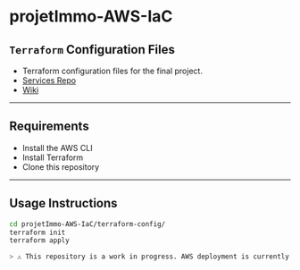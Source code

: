 # projetImmo-AWS-IaC

## `Terraform` Configuration Files

- Terraform configuration files for the final project.
- [Services Repo](https://github.com/ManasseTegGbegnohou/projetImmo-AWS-services.git)
- [Wiki](https://github.com/ManasseTegGbegnohou/420-414-Epreuve-Finale-IaC/wiki)

---

## Requirements
- Install the AWS CLI
- Install Terraform
- Clone this repository

---

## Usage Instructions
```bash
cd projetImmo-AWS-IaC/terraform-config/
terraform init
terraform apply

> ⚠️ This repository is a work in progress. AWS deployment is currently in the testing phase.
